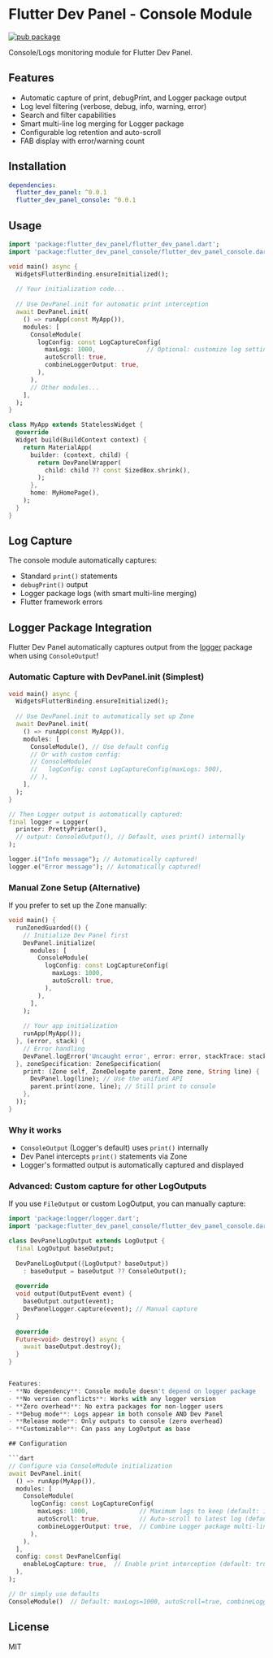 # Flutter Dev Panel - Console Module

[![pub package](https://img.shields.io/pub/v/flutter_dev_panel_console.svg)](https://pub.dev/packages/flutter_dev_panel_console)

Console/Logs monitoring module for Flutter Dev Panel.

## Features

- Automatic capture of print, debugPrint, and Logger package output
- Log level filtering (verbose, debug, info, warning, error)
- Search and filter capabilities
- Smart multi-line log merging for Logger package
- Configurable log retention and auto-scroll
- FAB display with error/warning count

## Installation

```yaml
dependencies:
  flutter_dev_panel: ^0.0.1
  flutter_dev_panel_console: ^0.0.1
```

## Usage

```dart
import 'package:flutter_dev_panel/flutter_dev_panel.dart';
import 'package:flutter_dev_panel_console/flutter_dev_panel_console.dart';

void main() async {
  WidgetsFlutterBinding.ensureInitialized();
  
  // Your initialization code...
  
  // Use DevPanel.init for automatic print interception
  await DevPanel.init(
    () => runApp(const MyApp()),
    modules: [
      ConsoleModule(
        logConfig: const LogCaptureConfig(
          maxLogs: 1000,              // Optional: customize log settings
          autoScroll: true,
          combineLoggerOutput: true,
        ),
      ),
      // Other modules...
    ],
  );
}

class MyApp extends StatelessWidget {
  @override
  Widget build(BuildContext context) {
    return MaterialApp(
      builder: (context, child) {
        return DevPanelWrapper(
          child: child ?? const SizedBox.shrink(),
        );
      },
      home: MyHomePage(),
    );
  }
}
```

## Log Capture

The console module automatically captures:
- Standard `print()` statements
- `debugPrint()` output
- Logger package logs (with smart multi-line merging)
- Flutter framework errors

## Logger Package Integration

Flutter Dev Panel automatically captures output from the [logger](https://pub.dev/packages/logger) package when using `ConsoleOutput`!

### Automatic Capture with DevPanel.init (Simplest)

```dart
void main() async {
  WidgetsFlutterBinding.ensureInitialized();
  
  // Use DevPanel.init to automatically set up Zone
  await DevPanel.init(
    () => runApp(const MyApp()),
    modules: [
      ConsoleModule(), // Use default config
      // Or with custom config:
      // ConsoleModule(
      //   logConfig: const LogCaptureConfig(maxLogs: 500),
      // ),
    ],
  );
}

// Then Logger output is automatically captured:
final logger = Logger(
  printer: PrettyPrinter(),
  // output: ConsoleOutput(), // Default, uses print() internally
);

logger.i("Info message"); // Automatically captured!
logger.e("Error message"); // Automatically captured!
```

### Manual Zone Setup (Alternative)

If you prefer to set up the Zone manually:

```dart
void main() {
  runZonedGuarded(() {
    // Initialize Dev Panel first
    DevPanel.initialize(
      modules: [
        ConsoleModule(
          logConfig: const LogCaptureConfig(
            maxLogs: 1000,
            autoScroll: true,
          ),
        ),
      ],
    );
    
    // Your app initialization
    runApp(MyApp());
  }, (error, stack) {
    // Error handling
    DevPanel.logError('Uncaught error', error: error, stackTrace: stack);
  }, zoneSpecification: ZoneSpecification(
    print: (Zone self, ZoneDelegate parent, Zone zone, String line) {
      DevPanel.log(line); // Use the unified API
      parent.print(zone, line); // Still print to console
    },
  ));
}
```

### Why it works

- `ConsoleOutput` (Logger's default) uses `print()` internally
- Dev Panel intercepts `print()` statements via Zone
- Logger's formatted output is automatically captured and displayed

### Advanced: Custom capture for other LogOutputs

If you use `FileOutput` or custom LogOutput, you can manually capture:

```dart
import 'package:logger/logger.dart';
import 'package:flutter_dev_panel_console/flutter_dev_panel_console.dart';

class DevPanelLogOutput extends LogOutput {
  final LogOutput baseOutput;
  
  DevPanelLogOutput({LogOutput? baseOutput}) 
    : baseOutput = baseOutput ?? ConsoleOutput();
  
  @override
  void output(OutputEvent event) {
    baseOutput.output(event);
    DevPanelLogger.capture(event); // Manual capture
  }
  
  @override
  Future<void> destroy() async {
    await baseOutput.destroy();
  }
}


Features:
- **No dependency**: Console module doesn't depend on logger package
- **No version conflicts**: Works with any logger version
- **Zero overhead**: No extra packages for non-logger users
- **Debug mode**: Logs appear in both console AND Dev Panel
- **Release mode**: Only outputs to console (zero overhead)
- **Customizable**: Can pass any LogOutput as base

## Configuration

```dart
// Configure via ConsoleModule initialization
await DevPanel.init(
  () => runApp(MyApp()),
  modules: [
    ConsoleModule(
      logConfig: const LogCaptureConfig(
        maxLogs: 1000,              // Maximum logs to keep (default: 1000)
        autoScroll: true,           // Auto-scroll to latest log (default: true)
        combineLoggerOutput: true,  // Combine Logger package multi-line output (default: true)
      ),
    ),
  ],
  config: const DevPanelConfig(
    enableLogCapture: true,  // Enable print interception (default: true)
  ),
);

// Or simply use defaults
ConsoleModule()  // Default: maxLogs=1000, autoScroll=true, combineLoggerOutput=true
```

## License

MIT
